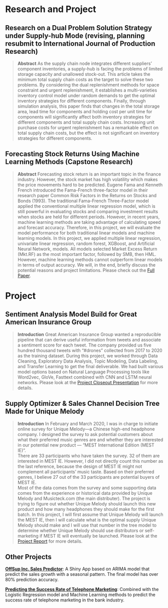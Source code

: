 ---
---

# Research and Project

## Research on a Dual Problem Solution Strategy under Supply-hub Mode (revising, planning resubmit to International Journal of Production Research)

>**Abstract** 
As the supply chain node integrates different suppliers’ component inventories, a supply-hub is facing the problems of limited storage capacity and unallowed stock-out. This article takes the minimum total supply chain costs as the target to solve these two problems. By considering the dual replenishment methods for space constraint and urgent replenishment, it establishes a multi-varieties inventory control model under random demands to get the optimal inventory strategies for different components. Finally, through simulation analysis, this paper finds that changes in the total storage area, lead time for components and holding cost per unit time for components will significantly affect both inventory strategies for different components and total supply chain costs. Increasing unit purchase costs for urgent replenishment has a remarkable effect on total supply chain costs, but the effect is not significant on inventory strategies for different components.

## Forecasting Stock Returns Using Machine Learning Methods (Capstone Research)

>**Abstract** 
Forecasting stock return is an important topic in the finance industry. However, the stock market has high volatility which makes the price movements hard to be predicted. Eugene Fama and Kenneth French introduced the Fama-French three-factor model in their research paper Common Risk Factors in the Returns on Stocks and Bonds (1993). The traditional Fama-French Three-Factor model applied the conventional multiple linear regression model, which is still powerful in evaluating stocks and comparing investment results when stocks are held for different periods. However, in recent years, machine learning methods are taking advantage of calculating speed and forecast accuracy. Therefore, in this project, we will evaluate the model performance for both traditional linear models and machine learning models. In this project, we applied multiple linear regression, univariate linear regression, random forest, XGBoost, and Artificial Neural Network, models. All models selected Market Excess Return (Mkt.RF) as the most important factor, followed by SMB, then HML. However, machine learning methods cannot outperform linear models in terms of output accuracy. We will, in the end, briefly discuss the potential reasons and project limitations.
Please check out the <a href="hengli1029.github.io/docs/CapstoneProject.pdf" target="_blank">Full Paper</a>.

# Project


## Sentiment Analysis Model Build for Great American Insurance Group

>**Introduction**
Great American Insurance Group wanted a reproducible pipeline that can derive useful information from tweets and associate a sentiment score for each tweet. The company provided us five hundred thousand tweets with “#drones” collected from 2017 to 2020 as the training dataset. 
During this project, we worked through Data Cleaning, Exploratory Data Analysis, Topic Modeling, Data Labeling, and Transfer Learning to get the final deliverable. We had built various model options based on Natural Language Processing tools like Word2vec, GloVe, Fasttext combined with CNN and LSTM neural networks. 
Please look at the <a href="hengli1029.github.io/docs/Final Closeout_V2.1.pdf" target="_blank">Project Closeout Presentation</a> for more details.

## Supply Optimizer & Sales Channel Decision Tree Made for Unique Melody

>**Introduction**
In February and March 2020, I was in charge to initiate online survey for Unique Melody—a Chinese high-end headphone company. I designed the survey to ask potential customers about what their preferred music genres are and whether they are interested in our potential new product — “MEST International Edition (MEST IE)”.   
There are 33 participants who have taken the survey. 32 of them are interested in MEST IE. However, I did not directly count this number as the last reference, because the design of MEST IE might not complement all participants’ music taste. Based on their preferred genres, I believe 27 out of the 33 participants are potential buyers of MEST IE.  
Most of the data comes from the survey and some supporting data comes from the experience or historical data provided by Unique Melody and Musicteck.com (the main distributer). 
The project is trying to figure out whether Unique Melody should launch this new product and how many headphones they should make for the first batch. In this project, I will first assume that Unique Melody will launch the MEST IE, then I will calculate what is the optimal supply Unique Melody should make and I will use that number in the tree model to determine whether Unique Melody should use distributors or self-marketing if MEST IE will eventually be launched.
Please look at the <a href="hengli1029.github.io/docs/UM_Project.pdf" target="_blank">Project Report</a> for more details.

## Other Projects

**<a href="hengli1029.github.io/docs/OffSup project.pdf" target="_blank">OffSup Inc. Sales Predictor</a>**: A Shiny App based on ARIMA model that predict the sales growth with a seasonal pattern. The final model has over 80% prediction accuracy.

**<a href="hengli1029.github.io/docs/Telephoe Marketing.pdf" target="_blank">Predicting the Success Rate of Telephone Marketing</a>**: Combined with the Logistic Regression model and Machine Learning methods to predict the success rate of telephone marketing in the bank industry.

